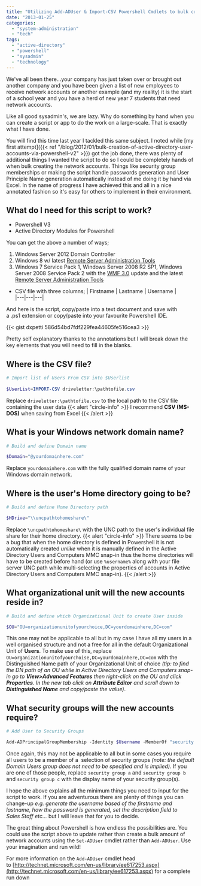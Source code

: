```yaml
---
title: "Utilizing Add-ADUser & Import-CSV Powershell Cmdlets to bulk create Active Directory accounts"
date: "2013-01-25"
categories: 
  - "system-administration"
  - "tech"
tags: 
  - "active-directory"
  - "powershell"
  - "sysadmin"
  - "technology"
---
```


We've all been there...your company has just taken over or brought out another company and you have been given a list of new employees to receive network accounts or another example (and my reality) it is the start of a school year and you have a herd of new year 7 students that need network accounts.

Like all good sysadmin's, we are lazy. Why do something by hand when you can create a script or app to do the work on a large-scale. That is exactly what I have done.

You will find this time last year I tackled this same subject. I noted while [my first attempt]({{< ref "/blog/2012/01/bulk-creation-of-active-directory-user-accounts-via-powershell-v2" >}}) got the job done, there was plenty of additional things I wanted the script to do so I could be completely hands of when bulk creating the network accounts. Things like security group memberships or making the script handle passwords generation and User Principle Name generation automatically instead of me doing it by hand via Excel. In the name of progress I have achieved this and all in a nice annotated fashion so it's easy for others to implement in their environment.

## What do I need for this script to work?

- Powershell V3
- Active Directory Modules for Powershell

You can get the above a number of ways;

1. Windows Server 2012 Domain Controller
2. Windows 8 w/ latest [Remote Server Administration Tools](http://social.technet.microsoft.com/wiki/contents/articles/2202.remote-server-administration-tools-rsat-for-windows-vista-windows-7-windows-8-windows-server-2008-windows-server-2008-r2-and-windows-server-2012-dsforum2wiki.aspx "Remote Server Administration Tools (RSAT) for Windows Vista, Windows 7, Windows 8, Windows Server 2008, Windows Server 2008 R2, and Windows Server 2012 ")
3. Windows 7 Service Pack 1, Windows Server 2008 R2 SP1, Windows Server 2008 Service Pack 2 with the [WMF 3.0](http://www.microsoft.com/en-us/download/details.aspx?id=34595 "Windows Management Framework 3.0") update and the latest [Remote Server Administration Tools](http://social.technet.microsoft.com/wiki/contents/articles/2202.remote-server-administration-tools-rsat-for-windows-vista-windows-7-windows-8-windows-server-2008-windows-server-2008-r2-and-windows-server-2012-dsforum2wiki.aspx "Remote Server Administration Tools (RSAT) for Windows Vista, Windows 7, Windows 8, Windows Server 2008, Windows Server 2008 R2, and Windows Server 2012 ")

- CSV file with three columns;
   | Firstname | Lastname | Username |  
   |---|---|---|  

And here is the script, copy/paste into a text document and save with a .ps1 extension or copy/paste into your favourite Powershell IDE.

{{< gist dxpetti 586d54bd7fdf229fea44605fe516cea3 >}}

Pretty self explanatory thanks to the annotations but I will break down the key elements that you will need to fill in the blanks.

## Where is the CSV file?

```powershell
# Import list of Users From CSV into $Userlist
 
$UserList=IMPORT-CSV driveletter:\pathtofile.csv
```

Replace ```driveletter:\pathtofile.csv``` to the local path to the CSV file containing the user data 
{{< alert "circle-info" >}}
I recommend **CSV (MS-DOS)** when saving from Excel
{{< /alert >}}

## What is your Windows network domain name?

```powershell
# Build and define Domain name

$Domain="@yourdomainhere.com"
```

Replace ```yourdomainhere.com``` with the fully qualified domain name of your Windows domain network.

## Where is the user's Home directory going to be?

```powershell
# Build and define Home Directory path

$HDrive="\\uncpathtohomeshare\"
```

Replace ```\uncpathtohomeshare\``` with the UNC path to the user's individual file share for their home directory.
{{< alert "circle-info" >}}
There seems to be a bug that when the home directory is defined in Powershell it is not automatically created _unlike_ when it is manually defined in the Active Directory Users and Computers MMC snap-in thus the home directories will have to be created before hand (or use ```%username%``` along with your file server UNC path while multi-selecting the properties of accounts in Active Directory Users and Computers MMC snap-in).
{{< /alert >}}

## What organizational unit will the new accounts reside in?

```powershell
# Build and define which Organizational Unit to create User inside

$OU="OU=organizationunitofyourchoice,DC=yourdomainhere,DC=com"
```

This one may not be applicable to all but in my case I have all my users in a well organised structure and not a free for all in the default Organizational Unit of **Users**. To make use of this, replace ```OU=organizationunitofyourchoise,DC=yourdomainhere,DC=com``` with the Distinguished Name path of your Organizational Unit of choice _(tip: to find the DN path of an OU while in Active Directory Users and Computers snap-in go to **View>Advanced Features** then right-click on the OU and click **Properties**. In the new tab click on **Attribute Editor** and scroll down to **Distinguished Name** and copy/paste the value)_.

## What security groups will the new accounts require?

```powershell
# Add User to Security Groups

Add-ADPrincipalGroupMembership -Identity $Username -MemberOf "security group a","security group b"
```

Once again, this may not be applicable to all but in some cases you require all users to be a member of a  selection of security groups _(note: the default Domain Users group does not need to be specified and is implied)_. If you are one of those people, replace ```security group a``` and ```security group b``` and ```security group c``` with the display name of your security group(s).

I hope the above explains all the minimum things you need to input for the script to work. If you are adventurous there are plenty of things you can change-up _e.g. generate the username based of the firstname and lastname, how the password is generated, set the description field to Sales Staff etc..._ but I will leave that for you to decide.

The great thing about Powershell is how endless the possibilities are. You could use the script above to update rather than create a bulk amount of network accounts using the ```Set-ADUser``` cmdlet rather than ```Add-ADUser```. Use your imagination and run wild!

For more information on the ```Add-ADUser``` cmdlet head to [http://technet.microsoft.com/en-us/library/ee617253.aspx](http://technet.microsoft.com/en-us/library/ee617253.aspx) for a complete run down
